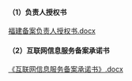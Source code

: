 #### （1）负责人授权书

[福建备案负责人授权书.docx](https://badownload.s3.cn-north-1.jdcloud-oss.com/buchongziliao/fujian/fujianshouquanshu.doc)

#### （2）互联网信息服务备案承诺书

[《互联网信息服务备案承诺书》.docx](https://badownload.s3.cn-north-1.jdcloud-oss.com/buchongziliao/fujian/fujianfuwuchenghuoshu.docx)
